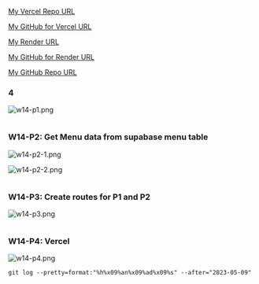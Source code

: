 [My Vercel Repo URL](https://1112-client-card-demo-80.vercel.app/)

[My GitHub for Vercel URL](https://github.com/1112-wp2/1112-client-card-demo-80)

[My Render URL](https://one112-server-cs-info-lab-62wd.onrender.com)

[My GitHub for Render URL](https://github.com/1112-wp2/1112-server-card-demo-80)

[My GitHub Repo URL](https://github.com/1112-wp2/1111-wp2_demo_80)

### 4

![w14-p1.png](https://wjviuyuwtkixlajqlpbk.supabase.co/storage/v1/object/public/demo-80/md_img/w14-p1.png)

```

```

### W14-P2: Get Menu data from supabase menu table

![w14-p2-1.png](https://wjviuyuwtkixlajqlpbk.supabase.co/storage/v1/object/public/demo-80/md_img/w14-p2-1.png)

![w14-p2-2.png](https://wjviuyuwtkixlajqlpbk.supabase.co/storage/v1/object/public/demo-80/md_img/w14-p2-2.png)

```

```

### W14-P3: Create routes for P1 and P2

![w14-p3.png](https://wjviuyuwtkixlajqlpbk.supabase.co/storage/v1/object/public/demo-80/md_img/w14-p3.png)

```

```

### W14-P4: Vercel

![w14-p4.png](https://wjviuyuwtkixlajqlpbk.supabase.co/storage/v1/object/public/demo-80/md_img/w14-p4-1.png)

```
git log --pretty=format:"%h%x09%an%x09%ad%x09%s" --after="2023-05-09"
```
